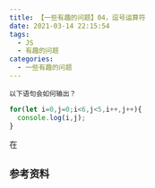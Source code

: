 ```yaml
---
title: 【一些有趣的问题】04，逗号运算符
date: 2021-03-14 22:15:54
tags:
  - JS
  - 有趣的问题
categories:
  - 一些有趣的问题
---
```


<!-- YCTODO -->

`以下语句会如何输出？`
```javascript
for(let i=0,j=0;i<6,j<5,i++,j++){
  console.log(i,j);
}
```
在
## `参考资料`
